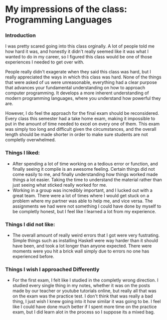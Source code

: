 <h1> My impressions of the class: Programming Languages </h1>

<h3> Introduction </h3>

I was pretty scared going into this class orginally. A lot of people told me how hard it was, and honestly it didn't really seemed like it was what I wanted to do in my career, so I figured this class would be one of those experiences I needed to get over with.

People really didn't exagerate when they said this class was hard, but I really appreciated the ways in which this class was hard. None of the things that were asked of us were unreasonable, everything had a clear purpose that advances your fundamental understanding on how to approach computer programming. It develops a more inherent understanding of modern programming languages, where you understand how powerful they are. 

However, I do feel the approach for the final exam should be reconsidered. Every class this semester had a take home exam, making it impossible to put in the amount of time needed to excel on every one of them. This exam was simply too long and difficult given the circumstances, and the overall length should be made shorter in order to make sure students are not completly overwhelmed. 

<h3> Things I liked: </h3>

- After spending a lot of time working on a tedious error or function, and finally seeing it compile is an awesome feeling. Certain things did not come easily to me, and finally understanding how things worked made things a lot easier. Taking the time to understand the material rather than just seeing what sticked really worked for me.
- Working in a group was incredibly important, and I lucked out with a great team. There were a lot of times where I would get stuck on a problem where my partner was able to help me, and vice versa. The assignments we had were not something I could have done by myself to be completly honest, but I feel like I learned a lot from my experience. 

<h3> Things I did not like: </h3>

- The overall amount of really weird errors that I got were very fustrating. Simple things such as installing Haskell were way harder than it should have been, and took a lot longer than anyone expected. There were moments were you hit a brick wall simply due to errors no one has experienced before. 


<h3> Things I wish I approached Differently </h3>
  
- For the first exam, I felt like I studied in the completly wrong direction. I studied every single thing in my notes, whether it was on the posts made by our teacher or youtube tutorials online, but really all that was on the exam was the practice test. I don't think that was really a bad thing, I just wish I knew going into it how similar it was going to be. I feel like I could have done much better if I spent more time on the practice exam, but I did learn alot in the process so I suppose its a mixed bag. 

